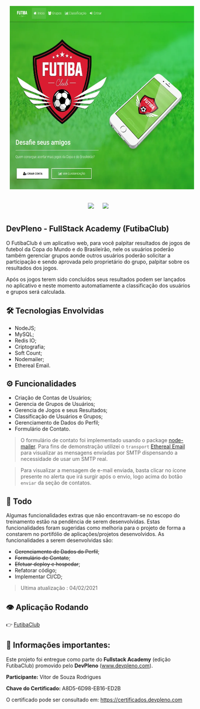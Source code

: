<p align="center">
<img style="-webkit-user-select: none;padding: 10px;" src="https://raw.githubusercontent.com/vs0uz4/futibaclub/master/support_files/screenshot/futibaclub.webp" height="500">
</p>
<p align="center">
<img style="-webkit-user-select: none;padding: 10px;" src="https://upload.wikimedia.org/wikipedia/commons/d/d9/Node.js_logo.svg" height="80"> 
<img style="-webkit-user-select: none;padding: 10px;" src="https://upload.wikimedia.org/wikipedia/en/thumb/6/6b/Redis_Logo.svg/1200px-Redis_Logo.svg.png" height="70">
</p>

## DevPleno - FullStack Academy (FutibaClub)
O FutibaClub é um aplicativo web, para você palpitar resultados de jogos de futebol da Copa do Mundo e do Brasileirão, nele os usuários poderão também gerenciar grupos aonde outros usuários poderão solicitar a participação e sendo aprovada pelo proprietário do grupo, palpitar sobre os resultados dos jogos.

Após os jogos terem sido concluídos seus resultados podem ser lançados no aplicativo e neste momento automatiamente a classificação dos usuários e grupos será calculada.

## :hammer_and_wrench: Tecnologias Envolvidas
- NodeJS;
- MySQL;
- Redis IO;
- Criptografia;
- Soft Count;
- Nodemailer;
- Ethereal Email.

## :gear: Funcionalidades

- Criação de Contas de Usuários;
- Gerencia de Grupos de Usuários;
- Gerencia de Jogos e seus Resultados;
- Classificação de Usuários e Grupos;
- Gerenciamento de Dados do Perfil;
- Formulário de Contato.

> O formulário de contato foi implementado usando o package [node-mailer](https://nodemailer.com/about/). Para fins de demonstração utilizei o `transport` [Ethereal Email](https://ethereal.email/) para visualizar as mensagens enviadas por SMTP dispensando a necessidade de usar um SMTP real.

> Para visualizar a mensagem de e-mail enviada, basta clicar no ícone presente no alerta que irá surgir após o envio, logo acima do botão `enviar` da seção de contatos.

## :open_book: Todo
Algumas funcionalidades extras que não encontravam-se no escopo do treinamento estão na pendência de serem desenvolvidas. Estas funcionalidades foram sugeridas como melhoria para o projeto de forma a constarem no portifólio de aplicações/projetos desenvolvidos. As funcionalidades a serem desenvolvidas são:
- ~~Gerenciamento de Dados do Perfil~~;
- ~~Formulário de Contato~~;
- ~~Efetuar deploy e hospedar~~;
- Refatorar código;
- Implementar CI/CD; 

> Ultima atualização : 04/02/2021

## :eye: Aplicação Rodando
:point_right: [FutibaClub](https://futibaclub.vsouza.rio.br/)

## :anger: Informações importantes:

Este projeto foi entregue como parte do **Fullstack Academy** (edição FutibaClub) promovido pelo **DevPleno** (www.devpleno.com).

**Participante:** Vitor de Souza Rodrigues

**Chave do Certificado:** A8D5-6D98-EB16-ED2B

O certificado pode ser consultado em: https://certificados.devpleno.com